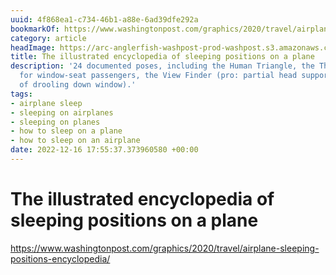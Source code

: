 ```yaml
---
uuid: 4f868ea1-c734-46b1-a88e-6ad39dfe292a
bookmarkOf: https://www.washingtonpost.com/graphics/2020/travel/airplane-sleeping-positions-encyclopedia/
category: article
headImage: https://arc-anglerfish-washpost-prod-washpost.s3.amazonaws.com/public/XG7ZOPFWRZBUVOAHFGZBLBCJGI.jpg
title: The illustrated encyclopedia of sleeping positions on a plane
description: '24 documented poses, including the Human Triangle, the Thinker and,
  for window-seat passengers, the View Finder (pro: partial head support; con: possibility
  of drooling down window).'
tags:
- airplane sleep
- sleeping on airplanes
- sleeping on planes
- how to sleep on a plane
- how to sleep on an airplane
date: 2022-12-16 17:55:37.373960580 +00:00
---
```

# The illustrated encyclopedia of sleeping positions on a plane

https://www.washingtonpost.com/graphics/2020/travel/airplane-sleeping-positions-encyclopedia/